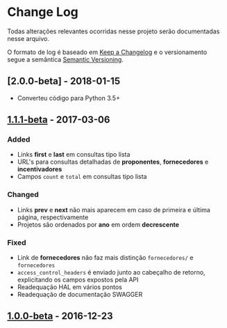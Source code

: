 # Change Log
Todas alterações relevantes ocorridas nesse projeto serão documentadas nesse arquivo.

O formato de log é baseado em [Keep a Changelog](http://keepachangelog.com/) e o versionamento segue  a semântica [Semantic Versioning](http://semver.org/).

## [2.0.0-beta] - 2018-01-15
- Converteu código para Python 3.5+


## [1.1.1-beta] - 2017-03-06
### Added
- Links **first** e **last** em consultas tipo lista
- URL's para consultas detalhadas de **proponentes**, **fornecedores** e **incentivadores** 
- Campos  `count` e `total` em consultas tipo lista

### Changed
- Links **prev** e **next** não mais aparecem em caso de primeira e última página, respectivamente
- Projetos são ordenados por **ano** em ordem **decrescente** 

### Fixed
- Link de **fornecedores** não faz mais distinção `fornecedores/` e `fornecedores`
- ```access_control_headers``` é enviado junto ao cabeçalho de retorno, explicitando os campos expostos pela API
- Readequação HAL em vários pontos
- Readequação de documentação SWAGGER


## [1.0.0-beta] - 2016-12-23

[1.0.0-beta]: https://github.com/Lafaiet/salicapi/releases/tag/v1.0.0-beta
[1.1.1-beta]: https://github.com/Lafaiet/salicapi/compare/v1.0.0-beta...v1.1.1-beta